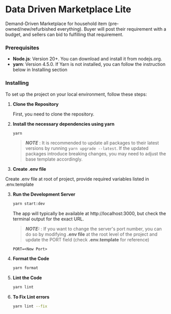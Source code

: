 # Data Driven Marketplace Lite

Demand-Driven Marketplace for household item (pre-owned/new/refurbished everything). Buyer will post their requirement with a budget, and sellers can bid to fulfilling that requirement.

### Prerequisites

- **Node.js**: Version 20+. You can download and install it from nodejs.org.
- **yarn**: Version 4.5.0. If Yarn is not installed, you can follow the instruction below in Installing section

### Installing

To set up the project on your local environment, follow these steps:

1. **Clone the Repository**

    First, you need to clone the repository.

2. **Install the necessary dependencies using yarn**

    ```bash
    yarn
    ```

    > **_NOTE_** : It is recommended to update all packages to their latest versions by running `yarn upgrade --latest`. If the updated packages introduce breaking changes, you may need to adjust the base template accordingly.

3. **Create .env file**

Create .env file at root of project, provide required variables listed in .env.template

3. **Run the Development Server**

    ```bash
    yarn start:dev
    ```

    The app will typically be available at http://localhost:3000, but check the terminal output for the exact URL.

    > **_NOTE:_** : If you want to change the server's port number, you can do so by modifying **.env file** at the root level of the project and update the PORT field (check **.env.template** for reference)

    ```env
    PORT=<New Port>
    ```

4. **Format the Code**

    ```bash
    yarn format
    ```

5. **Lint the Code**

    ```bash
    yarn lint
    ```

6. **To Fix Lint errors**

    ```bash
    yarn lint --fix
    ```
